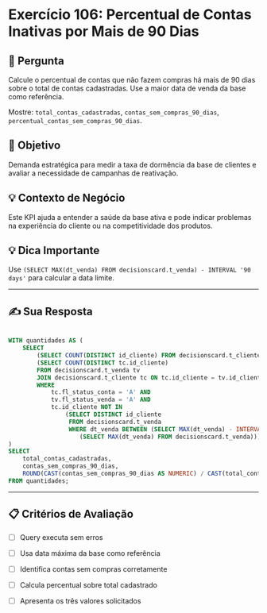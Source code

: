 # Exercício 106: Percentual de Contas Inativas por Mais de 90 Dias

## 📝 Pergunta

Calcule o percentual de contas que não fazem compras há mais de 90 dias sobre o total de contas cadastradas. Use a maior data de venda da base como referência.

Mostre: `total_contas_cadastradas`, `contas_sem_compras_90_dias`, `percentual_contas_sem_compras_90_dias`.

## 🎯 Objetivo

Demanda estratégica para medir a taxa de dormência da base de clientes e avaliar a necessidade de campanhas de reativação.

## 💡 Contexto de Negócio

Este KPI ajuda a entender a saúde da base ativa e pode indicar problemas na experiência do cliente ou na competitividade dos produtos.

## 💡 Dica Importante

Use `(SELECT MAX(dt_venda) FROM decisionscard.t_venda) - INTERVAL '90 days'` para calcular a data limite.

---

## ✍️ Sua Resposta

```sql

WITH quantidades AS (
	SELECT
		(SELECT COUNT(DISTINCT id_cliente) FROM decisionscard.t_cliente) AS total_contas_cadastradas,
		(SELECT COUNT(DISTINCT tc.id_cliente)
		FROM decisionscard.t_venda tv
		JOIN decisionscard.t_cliente tc ON tc.id_cliente = tv.id_cliente 
		WHERE 
			tc.fl_status_conta = 'A' AND 
			tv.fl_status_venda = 'A' AND
			tc.id_cliente NOT IN
				(SELECT DISTINCT id_cliente 
				 FROM decisionscard.t_venda 
				 WHERE dt_venda BETWEEN (SELECT MAX(dt_venda) - INTERVAL '90 days' FROM decisionscard.t_venda) AND 
				 	(SELECT MAX(dt_venda) FROM decisionscard.t_venda))) AS contas_sem_compras_90_dias 
)
SELECT
	total_contas_cadastradas,
	contas_sem_compras_90_dias,
	ROUND(CAST(contas_sem_compras_90_dias AS NUMERIC) / CAST(total_contas_cadastradas AS NUMERIC) * 100, 2) AS percentual_contas_sem_compras_90_dias
FROM quantidades;

```

---

## 📋 Critérios de Avaliação

- [ ] Query executa sem erros
- [ ] Usa data máxima da base como referência
- [ ] Identifica contas sem compras corretamente
- [ ] Calcula percentual sobre total cadastrado
- [ ] Apresenta os três valores solicitados

